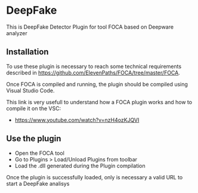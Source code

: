 # DeepFake

This is DeepFake Detector Plugin for tool FOCA based on Deepware analyzer

## Installation
To use these plugin is necessary to reach some technical requirements described in https://github.com/ElevenPaths/FOCA/tree/master/FOCA.

Once FOCA is compiled and running, the plugin should be compiled using Visual Studio Code.

This link is very usefull to understand how a FOCA plugin works and how to compile it on the VSC:
* https://www.youtube.com/watch?v=nzH4ozKJQVI

## Use the plugin

* Open the FOCA tool
* Go to Plugins > Load/Unload Plugins from toolbar
* Load the .dll generated during the Plugin compilation

Once the plugin is successfully loaded, only is necessary a valid URL to start a DeepFake analisys